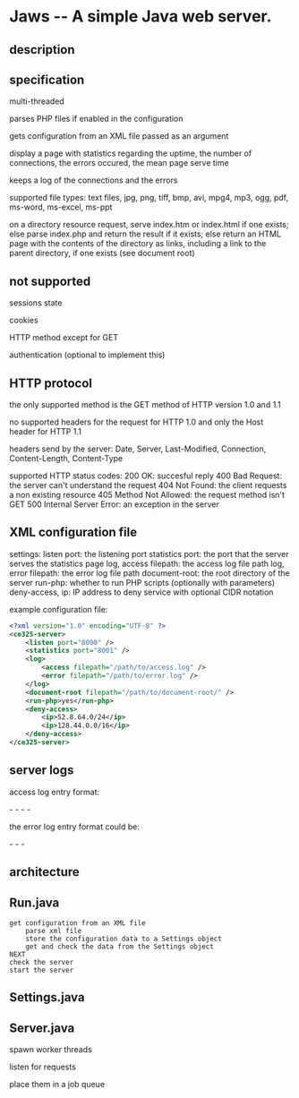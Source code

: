 Jaws -- A simple Java web server.
===

## description


## specification

multi-threaded

parses PHP files if enabled in the configuration

gets configuration from an XML file passed as an argument

display a page with statistics regarding the uptime, the number of connections, the errors occured, the mean page serve time

keeps a log of the connections and the errors

supported file types:
text files, jpg, png, tiff, bmp, avi, mpg4, mp3, ogg, pdf, ms-word, ms-excel, ms-ppt

on a directory resource request, serve index.htm or index.html if one exists; else parse index.php and return the result if it exists; else return an HTML page with the contents of the directory as links, including a link to the parent directory, if one exists (see document root)


## not supported

sessions state

cookies

HTTP method except for GET

authentication (optional to implement this)


## HTTP protocol

the only supported method is the GET method of HTTP version 1.0 and 1.1

no supported headers for the request for HTTP 1.0 and only the Host header for HTTP 1.1

headers send by the server: Date, Server, Last-Modified, Connection, Content-Length, Content-Type

supported HTTP status codes:
200 OK: succesful reply
400 Bad Request: the server can't understand the request
404 Not Found: the client requests a non existing resource
405 Method Not Allowed: the request method isn't GET
500 Internal Server Error: an exception in the server


## XML configuration file

settings:
listen port: the listening port
statistics port: the port that the server serves the statistics page
log, access filepath: the access log file path
log, error filepath: the error log file path
document-root: the root directory of the server
run-php: whether to run PHP scripts (optionally with parameters)
deny-access, ip: IP address to deny service with optional CIDR notation

example configuration file:
```xml
<?xml version="1.0" encoding="UTF-8" ?>
<ce325-server>
    <listen port="8000" />
    <statistics port="8001" />
    <log>
        <access filepath="/path/to/access.log" />
        <error filepath="/path/to/error.log" />
    </log>
    <document-root filepath="/path/to/document-root/" />
    <run-php>yes</run-php>
    <deny-access>
        <ip>52.8.64.0/24</ip>
        <ip>128.44.0.0/16</ip>
    </deny-access>
</ce325-server>
```


## server logs

access log entry format:

<IP address> - <connection datetime> - <request URL> - <response code> - <user-agent HTTP request header>

the error log entry format could be:

<IP address> - <request datetime> - <HTTP request header> - <exception stack trace>


architecture
---

## Run.java
    get configuration from an XML file
        parse xml file
        store the configuration data to a Settings object
        get and check the data from the Settings object
    NEXT
    check the server
    start the server


## Settings.java


## Server.java

spawn worker threads

listen for requests

place them in a job queue
